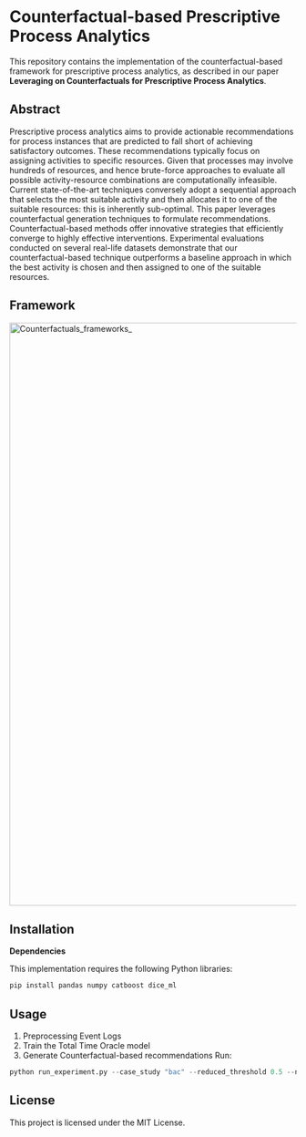 # Counterfactual-based Prescriptive Process Analytics

This repository contains the implementation of the counterfactual-based framework for prescriptive process analytics, as described in our paper **Leveraging on Counterfactuals for Prescriptive Process Analytics**.

## Abstract
Prescriptive process analytics aims to provide actionable recommendations for process instances that are predicted to fall short of achieving satisfactory outcomes.
These recommendations typically focus on assigning activities to specific resources. Given that processes may involve hundreds of resources, and hence brute-force approaches to evaluate all possible activity-resource combinations are computationally infeasible.
Current state-of-the-art techniques conversely adopt a sequential approach that selects the most suitable activity and then allocates it to one of the suitable resources: this is inherently sub-optimal.
This paper leverages counterfactual generation techniques to formulate recommendations. Counterfactual-based methods offer innovative strategies that efficiently converge to highly effective interventions. Experimental evaluations conducted on several real-life datasets demonstrate that our counterfactual-based technique outperforms a baseline approach in which the best activity is chosen and then assigned to one of the suitable resources.


## Framework
<img width="1023" alt="Counterfactuals_frameworks_" src="https://github.com/user-attachments/assets/1ca91681-f755-4724-855d-9673c8ce1038" />


## Installation
**Dependencies**

This implementation requires the following Python libraries:
```python
pip install pandas numpy catboost dice_ml
```

## Usage
1. Preprocessing Event Logs
2. Train the Total Time Oracle model
3. Generate Counterfactual-based recommendations
   Run:
```python
python run_experiment.py --case_study "bac" --reduced_threshold 0.5 --num_cfes 100
```

## License
This project is licensed under the MIT License.

